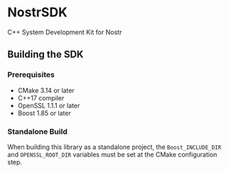 # NostrSDK

C++ System Development Kit for Nostr

## Building the SDK

### Prerequisites

- CMake 3.14 or later
- C++17 compiler
- OpenSSL 1.1.1 or later
- Boost 1.85 or later

### Standalone Build

When building this library as a standalone project, the `Boost_INCLUDE_DIR` and `OPENSSL_ROOT_DIR` variables must be set at the CMake configuration step.

